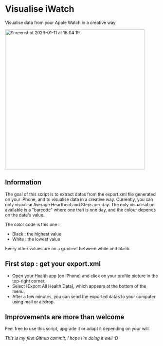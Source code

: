 # Visualise iWatch

Visualise data from your Apple Watch in a creative way

<img width="459" alt="Screenshot 2023-01-11 at 18 04 19" src="https://user-images.githubusercontent.com/117511840/211870109-7563bf78-3265-4532-87ef-ed34ce2b1916.png">



## Information 

The goal of this script is to extract datas from the export.xml file generated on your iPhone, and to visualise data in a creative way. 
Currently, you can only visualise Average Heartbeat and Steps per day. 
The only visualisation available is a "barcode" where one trait is one day, and the colour depends on the date's value. 

The color code is this one :

* Black : the highest value
* White : the lowest value

Every other values are on a gradient between white and black. 

## First step : get your export.xml 

* Open your Health app (on iPhone) and click on your profile picture in the top-right corner.
* Select [Export All Health Data], which appears at the bottom of the menu.
* After a few minutes, you can send the exported datas to your computer using mail or airdrop. 

## Improvements are more than welcome

Feel free to use this script, upgrade it or adapt it depending on your will. 


_This is my first Github commit, I hope I'm doing it well :D_

